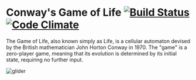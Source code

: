 # Conway's Game of Life [![Build Status](https://travis-ci.org/bennacer860/conway_s_game_of_life.svg?branch=master)](https://travis-ci.org/bennacer860/conway_s_game_of_life) [![Code Climate](https://codeclimate.com/github/bennacer860/conway_s_game_of_life/badges/gpa.svg)](https://codeclimate.com/github/bennacer860/conway_s_game_of_life)
The Game of Life, also known simply as Life, is a cellular automaton devised by the British mathematician John Horton Conway in 1970. The "game" is a zero-player game, meaning that its evolution is determined by its initial state, requiring no further input.

![glider](https://upload.wikimedia.org/wikipedia/commons/9/96/Animated_glider_emblem.gif)

